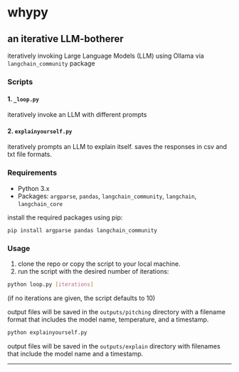 
# whypy 

## an iterative LLM-botherer

iteratively invoking Large Language Models (LLM) using Ollama via `langchain_community` package

### Scripts

#### 1. `_loop.py`

iteratively invoke an LLM with different prompts

#### 2. `explainyourself.py`

iteratively prompts an LLM to explain itself. saves the responses in csv and txt file formats.

### Requirements

- Python 3.x
- Packages: `argparse`, `pandas`, `langchain_community`, `langchain`, `langchain_core`

install the required packages using pip:

```
pip install argparse pandas langchain_community
```

### Usage

1. clone the repo or copy the script to your local machine.
2. run the script with the desired number of iterations:



```bash
python loop.py [iterations]
```

(if no iterations are given, the script defaults to 10)

output files will be saved in the `outputs/pitching` directory with a filename format that includes the model name, temperature, and a timestamp.




```bash
python explainyourself.py
```

output files will be saved in the `outputs/explain` directory with filenames that include the model name and a timestamp.


---
